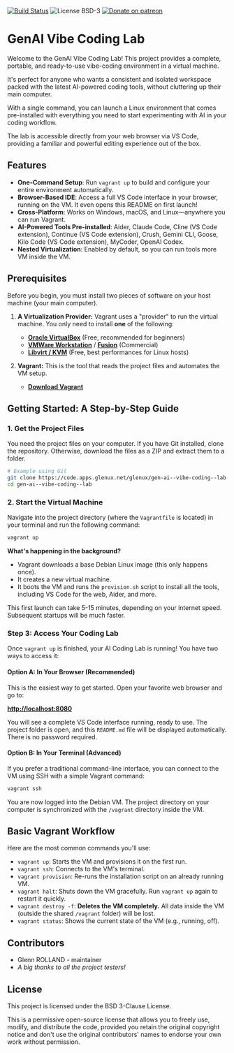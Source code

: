 
[![Build Status](https://cicd.apps.glenux.net/api/badges/glenux/mfm/status.svg)](https://cicd.apps.glenux.net/glenux/gen-ai--vibe-coding--lab)
![License BSD-3](https://img.shields.io/badge/license-BSD-3.svg)
[![Donate on patreon](https://img.shields.io/badge/patreon-donate-orange.svg)](https://patreon.com/glenux)

<!--

> :information_source: This project is available on our self-hosted server and
> on CodeBerg and GitHub as mirrors. For the latest updates and comprehensive
> version of our project, please visit our primary repository at:
> <https://code.apps.glenux.net/glenux/gen-ai--vibe-coding--lab

-->


# GenAI Vibe Coding Lab

Welcome to the GenAI Vibe Coding Lab! This project provides a complete,
portable, and ready-to-use vibe-coding environment in a virtual machine. 

It's perfect for anyone who wants a consistent and isolated workspace packed
with the latest AI-powered coding tools, without cluttering up their main
computer.

With a single command, you can launch a Linux environment that comes
pre-installed with everything you need to start experimenting with AI in your
coding workflow.

The lab is accessible directly from your web browser via VS Code, providing a
familiar and powerful editing experience out of the box.

## Features

* **One-Command Setup**: Run `vagrant up` to build and configure your entire
  environment automatically.
* **Browser-Based IDE**: Access a full VS Code interface in your browser,
  running on the VM. It even opens this README on first launch!
* **Cross-Platform**: Works on Windows, macOS, and Linux—anywhere you can run
  Vagrant.
* **AI-Powered Tools Pre-installed**: 
  Aider, 
  Claude Code,
  Cline (VS Code extension),
  Continue (VS Code extension),
  Crush,
  Gemini CLI,
  Goose,
  Kilo Code (VS Code extension),
  MyCoder,
  OpenAI Codex.
* **Nested Virtualization**: Enabled by default, so you can run tools more VM
  inside the VM.

## Prerequisites

Before you begin, you must install two pieces of software on your host machine
(your main computer).

1. **A Virtualization Provider:** Vagrant uses a "provider"
   to run the virtual machine. You only need to install
   **one** of the following:
   * [**Oracle VirtualBox**](https://www.virtualbox.org/wiki/Downloads) (Free,
     recommended for beginners)
   * [**VMWare
     Workstation**](https://www.vmware.com/products/workstation-pro.html) /
     [**Fusion**](https://www.vmware.com/products/fusion.html) (Commercial)   
   * [**Libvirt / KVM**](https://libvirt.org/) (Free, best performances for Linux hosts)

2. **Vagrant:** This is the tool that reads the project
   files and automates the VM setup.
   * [**Download Vagrant**](https://developer.hashicorp.com/vagrant/downloads)

## Getting Started: A Step-by-Step Guide

### 1. Get the Project Files

You need the project files on your computer. If you have Git installed, clone
the repository. Otherwise, download the files as a ZIP and extract them to a
folder.

```bash
# Example using Git
git clone https://code.apps.glenux.net/glenux/gen-ai--vibe-coding--lab
cd gen-ai--vibe-coding--lab
```

### 2. Start the Virtual Machine

Navigate into the project directory (where the `Vagrantfile` is located) in
your terminal and run the following command:

```bash
vagrant up
```

**What's happening in the background?**

* Vagrant downloads a base Debian Linux image (this only happens once).
* It creates a new virtual machine.
* It boots the VM and runs the `provision.sh` script to install all the tools,
  including VS Code for the web, Aider, and more.

This first launch can take 5-15 minutes, depending on your internet speed.
Subsequent startups will be much faster.

### Step 3: Access Your Coding Lab

Once `vagrant up` is finished, your AI Coding Lab is running! You have two ways
to access it:

#### Option A: In Your Browser (Recommended)

This is the easiest way to get started. Open your favorite web browser and go to:

**<http://localhost:8080>**

You will see a complete VS Code interface running, ready to use. The project
folder is open, and this `README.md` file will be displayed automatically.
There is no password required.

#### Option B: In Your Terminal (Advanced)

If you prefer a traditional command-line interface, you can connect to the VM
using SSH with a simple Vagrant command:

```bash
vagrant ssh
```

You are now logged into the Debian VM. The project directory on your computer
is synchronized with the `/vagrant` directory inside the VM.

## Basic Vagrant Workflow

Here are the most common commands you'll use:

* `vagrant up`: Starts the VM and provisions it on the first run.
* `vagrant ssh`: Connects to the VM's terminal.
* `vagrant provision`: Re-runs the installation script on an already running
  VM.
* `vagrant halt`: Shuts down the VM gracefully. Run `vagrant up` again to
  restart it quickly.
* `vagrant destroy -f`: **Deletes the VM completely.** All data inside the VM
  (outside the shared `/vagrant` folder) will be lost.
* `vagrant status`: Shows the current state of the VM (e.g., running, off).

## Contributors

* Glenn ROLLAND - maintainer
* *A big thanks to all the project testers!*

## License

This project is licensed under the BSD 3-Clause License.

This is a permissive open-source license that allows you to freely use, modify,
and distribute the code, provided you retain the original copyright notice and
don't use the original contributors' names to endorse your own work without
permission.


